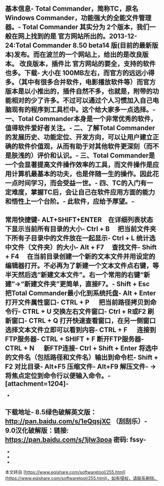 基本信息-
Total Commander，简称TC，原名Windows Commander，功能强大的全能文件管理器。-
Total Commander 其实分为 2个版本，我们一般在网上找到的是 官方网站所出的。2013-12-24:Total Commander 8.50 beta14 版(目前的最新版本)发布。而在波兰的一个网站上，给出的是改良版本。 改良版本，插件比 官方网站的要全，支持的软件也多。下载-
大小在 100MB左右，而官方的远远小得多。（其中有很多合并软件，电影播放软件等）而官方版本是以小推出的，插件自然不多，也就是，附带的功能相对的少了许多。不过可以通过个人习惯加入自己电脑现有的程序到工具栏中。这个给大家多一点选择。-
一、Total Commander本身是一个非常优秀的软件，值得软件爱好者关注。-
二、了解Total Commander的发展历史、功能定位、开发方向，可以让用户建立正确的软件价值观，从而有助于对其他软件更深刻（而不是肤浅的）评价和认识。-
三、Total Commander是一个会显著提高文件操作效率的工具，而文件操作是应用计算机最基本的功夫，也是伴随一生的操作。因此花一点时间学习，而会受益一世。-
四、TC的入门有一定难度，掌握TC后，会让自己在软件应用方面的能力和悟性上一个台阶。-
此软件，应给予厚望。-
-
常用快捷键-
ALT+SHIFT+ENTER　在详细列表状态下显示当前所有目录的大小-
**Ctrl + B　 把当前文件夹下所有子目录中的文件放在一起显示**-
Ctrl + L 统计选中文件（文件夹）的大小-
Alt + F7　 查找文件-
Shift + F4　 在当前目录创建一个新的文本文件并用设定的编辑器打开。不必再为了新建一个文本文件点右键，等半天然后选“新建文本文件”。右一个常用的右键“新建”→“新建文件夹”更简单，直接F7。-
Shift + Esc　 把Total Commander最小化到系统托盘-
Alt + Enter 打开文件属性窗口-
CTRL + P 　 把当前路径拷贝到命令行-
CTRL + U 交换左右文件窗口-
Ctrl + R或F2 刷新窗口-
CTRL + Q 打开快速查看窗口，在另一侧窗口选择文本文件立即可以看到内容-
CTRL + F 　 连接到FTP服务器-
CTRL + SHIFT + F 断开FTP服务器-
CTRL + N 　 新FTP连接-
Ctrl + Shift + Enter 将选中的文件名（包括路径和文件名）输出到命令栏-
Shift + F2 对比目录-
**Alt+F5 压缩文件**-
Alt+F9 解压文件-
→ 将焦点定位到命令行以便输入命令。-
\[attachment=1204\]-
-
-
下载地址-
8.5绿色破解英文版：http://pan.baidu.com/s/1eQqsjXC （刮刮乐）-
9.0汉化破解版：链接: https://pan.baidu.com/s/1jIw3poa 密码: fssy-
-
-
-

-

本文转自 [https://www.eqishare.com/softwaretool/255.html](https://www.eqishare.com/softwaretool/255.html)，如有侵权，请联系删除。